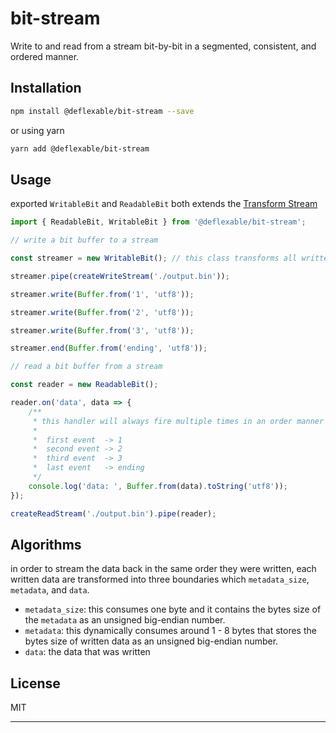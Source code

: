 # bit-stream
Write to and read from a stream bit-by-bit in a segmented, consistent, and ordered manner.

## Installation

```sh
npm install @deflexable/bit-stream --save
```

or using yarn

```sh
yarn add @deflexable/bit-stream
```

## Usage

exported `WritableBit` and `ReadableBit` both extends the [Transform Stream](https://nodejs.org/api/stream.html#class-streamtransform)

```js
import { ReadableBit, WritableBit } from '@deflexable/bit-stream';

// write a bit buffer to a stream

const streamer = new WritableBit(); // this class transforms all written to a bit buffer

streamer.pipe(createWriteStream('./output.bin'));

streamer.write(Buffer.from('1', 'utf8'));

streamer.write(Buffer.from('2', 'utf8'));

streamer.write(Buffer.from('3', 'utf8'));

streamer.end(Buffer.from('ending', 'utf8'));

// read a bit buffer from a stream

const reader = new ReadableBit();

reader.on('data', data => {
    /**
     * this handler will always fire multiple times in an order manner
     * 
     *  first event  -> 1
     *  second event -> 2
     *  third event  -> 3
     *  last event   -> ending
     */
    console.log('data: ', Buffer.from(data).toString('utf8'));
});

createReadStream('./output.bin').pipe(reader);

```

## Algorithms

in order to stream the data back in the same order they were written, each written data are transformed into three boundaries which `metadata_size`, `metadata`, and `data`.

- `metadata_size`: this consumes one byte and it contains the bytes size of the `metadata` as an unsigned big-endian number.
- `metadata`: this dynamically consumes around 1 - 8 bytes that stores the bytes size of written data as an unsigned big-endian number.
- `data`: the data that was written

## License

MIT

---